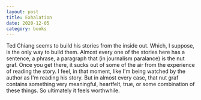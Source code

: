 ```yaml
---
layout: post
title: Exhalation
date: 2020-12-05
category: books
---
```


Ted Chiang seems to build his stories from the inside out. Which, I suppose, is the only way to build them. Almost every one of the stories here has a sentence, a phrase, a paragraph that (in journalism paralance) is the nut graf. Once you get there, it sucks out of some of the air from the experience of reading the story. I feel, in that moment, like I'm being watched by the author as I'm reading his story. But in almost every case, that nut graf contains something very meaningful, heartfelt, true, or some combination of these things. So ultimately it feels worthwhile.